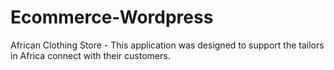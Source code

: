 # Ecommerce-Wordpress
African Clothing Store - This application was designed to support the tailors in Africa connect with their customers.
